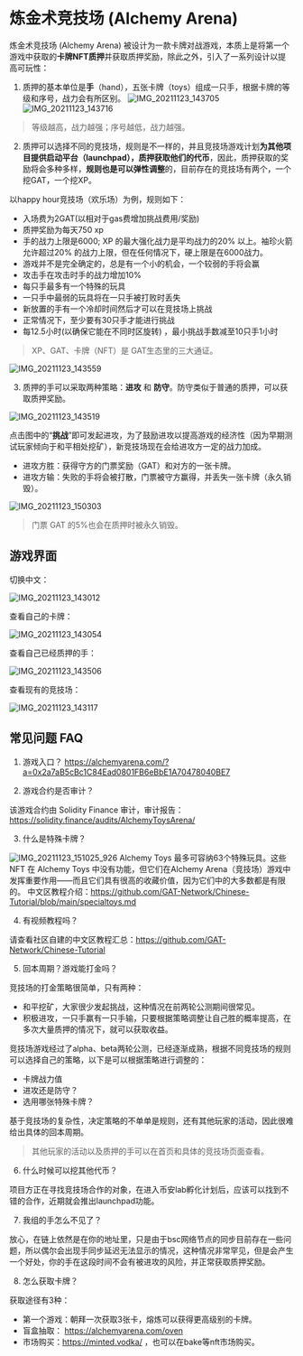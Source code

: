 # 炼金术竞技场 (Alchemy Arena)

炼金术竞技场 (Alchemy Arena) 被设计为一款卡牌对战游戏，本质上是将第一个游戏中获取的**卡牌NFT质押**并获取质押奖励，除此之外，引入了一系列设计以提高可玩性：

1. 质押的基本单位是**手**（hand），五张卡牌（toys）组成一只手，根据卡牌的等级和序号，战力会有所区别。
![IMG_20211123_143705](IMG_20211123_143705.jpg)
![IMG_20211123_143716](IMG_20211123_143716.jpg)

> 等级越高，战力越强；序号越低，战力越强。

2. 质押可以选择不同的竞技场，规则是不一样的，并且竞技场游戏计划**为其他项目提供启动平台（launchpad），质押获取他们的代币**，因此，质押获取的奖励将会多种多样，**规则也是可以弹性调整**的，目前存在的竞技场有两个，一个挖GAT，一个挖XP。

以happy hour竞技场（欢乐场）为例，规则如下：

* 入场费为2GAT(以相对于gas费增加挑战费用/奖励)
* 质押奖励为每天750 xp
* 手的战力上限是6000; XP 的最大强化战力是平均战力的20% 以上。袖珍火箭允许超过20% 的战力上限，但在任何情况下，硬上限是在6000战力。
* 游戏并不是完全确定的，总是有一个小的机会，一个较弱的手将会赢
* 攻击手在攻击时手的战力增加10%
* 每只手最多有一个特殊的玩具
* 一只手中最弱的玩具将在一只手被打败时丢失
* 新放置的手有一个冷却时间然后才可以在竞技场上挑战
* 正常情况下，至少要有30只手才能进行挑战
* 每12.5小时(以确保它能在不同时区旋转) ，最小挑战手数减至10只手1小时

> XP、GAT、卡牌（NFT）是 GAT生态里的三大通证。

![IMG_20211123_143559](IMG_20211123_143559.jpg)

3. 质押的手可以采取两种策略：**进攻** 和 **防守**。防守类似于普通的质押，可以获取质押奖励。

![IMG_20211123_143519](IMG_20211123_143519.jpg)

点击图中的“**挑战**”即可发起进攻，为了鼓励进攻以提高游戏的经济性（因为早期测试玩家倾向于和平相处挖矿），新竞技场现在会给进攻方一定的战力加成。

- 进攻方胜：获得守方的门票奖励（GAT）和对方的一张卡牌。
- 进攻方输：失败的手将会被打散，门票被守方赢得，并丢失一张卡牌（永久销毁）。

![IMG_20211123_150303](IMG_20211123_150303.jpg)

> 门票 GAT 的5%也会在质押时被永久销毁。

## 游戏界面

切换中文：

![IMG_20211123_143012](IMG_20211123_143012.jpg)

查看自己的卡牌：

![IMG_20211123_143054](IMG_20211123_143054.jpg)

查看自己已经质押的手：

![IMG_20211123_143506](IMG_20211123_143506.jpg)

查看现有的竞技场：

![IMG_20211123_143117](IMG_20211123_143117.jpg)

## 常见问题 FAQ

1. 游戏入口？
 https://alchemyarena.com/?a=0x2a7aB5cBc1C84Ead0801FB6eBbE1A70478040BE7

2. 游戏合约是否审计？

该游戏合约由 Solidity Finance 审计，审计报告：https://solidity.finance/audits/AlchemyToysArena/

3. 什么是特殊卡牌？

![IMG_20211123_151025_926](IMG_20211123_151025_926.jpg)
Alchemy Toys 最多可容纳63个特殊玩具。这些 NFT 在 Alchemy Toys 中没有功能，但它们在Alchemy Arena（竞技场）游戏中发挥重要作用——而且它们具有很高的收藏价值，因为它们中的大多数都是有限的。
中文区教程介绍：https://github.com/GAT-Network/Chinese-Tutorial/blob/main/specialtoys.md

4. 有视频教程吗？

请查看社区自建的中文区教程汇总：https://github.com/GAT-Network/Chinese-Tutorial

5. 回本周期？游戏能打金吗？

竞技场的打金策略很简单，只有两种：

- 和平挖矿，大家很少发起挑战，这种情况在前两轮公测期间很常见。
- 积极进攻，一只手赢有一只手输，只要根据策略调整让自己胜的概率提高，在多次大量质押的情况下，就可以获取收益。

竞技场游戏经过了alpha、beta两轮公测，已经逐渐成熟，根据不同竞技场的规则可以选择自己的策略，以下是可以根据策略进行调整的：

- 卡牌战力值
- 进攻还是防守？
- 选用哪张特殊卡牌？

基于竞技场的复杂性，决定策略的不单单是规则，还有其他玩家的活动，因此很难给出具体的回本周期。

> 其他玩家的活动以及质押的手可以在首页和具体的竞技场页面查看。

6. 什么时候可以挖其他代币？

项目方正在寻找竞技场合作的对象，在进入币安lab孵化计划后，应该可以找到不错的合作，近期就会推出launchpad功能。

7. 我组的手怎么不见了？

放心，在链上依然是在你的地址里，只是由于bsc网络节点的同步目前存在一些问题，所以偶尔会出现手同步延迟无法显示的情况，这种情况非常罕见，但是会产生一个好处，你的手在这段时间不会有被进攻的风险，并正常获取质押奖励。

8. 怎么获取卡牌？

获取途径有3种：

- 第一个游戏：朝拜一次获取3张卡，熔炼可以获得更高级别的卡牌。
- 盲盒抽取： https://alchemyarena.com/oven
- 市场购买：https://minted.vodka/ ，也可以在bake等nft市场购买。

